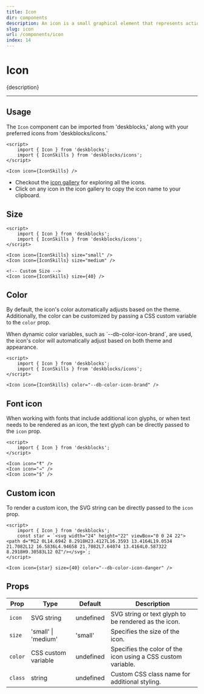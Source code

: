 ```yaml
---
title: Icon
dir: components
description: An icon is a small graphical element that represents actions, objects, or concepts, adding visual clarity to interface.
slug: icon
url: /components/icon
index: 14
---
```


<script>
  import 'deskblocks/globalStyles';
	import Info from '$lib/components/Info.svelte';
</script>

# Icon

{description}

---

## Usage

The `Icon` component can be imported from 'deskblocks,' along with your preferred icons from 'deskblocks/icons.'

```svelte example hideFont hideTheme
<script>
	import { Icon } from 'deskblocks';
	import { IconSkills } from 'deskblocks/icons';
</script>

<Icon icon={IconSkills} />
```

<Info header="Tip:" type="success">

- Checkout the [icon gallery](/guidelines/icons#icon-gallery) for exploring all the icons.
- Click on any icon in the icon gallery to copy the icon name to your clipboard.

</Info>

## Size

<!-- The size of the icons can be customized using the `size` prop. In addition to standard values like "small" and "medium," a numeric value can be used for custom sizing. -->

```svelte example hideScript hideFont hideTheme
<script>
	import { Icon } from 'deskblocks';
	import { IconSkills } from 'deskblocks/icons';
</script>

<Icon icon={IconSkills} size="small" />
<Icon icon={IconSkills} size="medium" />

<!-- Custom Size -->
<Icon icon={IconSkills} size={40} />
```

## Color

By default, the icon's color automatically adjusts based on the theme. Additionally, the color can be customized by passing a CSS custom variable to the `color` prop.

<Info header="Tip:" type="success">
When dynamic color variables, such as `--db-color-icon-brand`, are used, the icon's color will automatically adjust based on both theme and appearance.
</Info>

```svelte example hideFont
<script>
	import { Icon } from 'deskblocks';
	import { IconSkills } from 'deskblocks/icons';
</script>

<Icon icon={IconSkills} color="--db-color-icon-brand" />
```

## Font icon

When working with fonts that include additional icon glyphs, or when text needs to be rendered as an icon, the text glyph can be directly passed to the `icon` prop.

```svelte example hideScript hideTheme
<script>
	import { Icon } from 'deskblocks';
</script>

<Icon icon="₹" />
<Icon icon="→" />
<Icon icon="$" />
```

## Custom icon

To render a custom icon, the SVG string can be directly passed to the `icon` prop.

```svelte example hideFont hideTheme
<script>
	import { Icon } from 'deskblocks';
	const star = `<svg width="24" height="22" viewBox="0 0 24 22"><path d="M12 0L14.6942 8.2918H23.4127L16.3593 13.4164L19.0534 21.7082L12 16.5836L4.94658 21.7082L7.64074 13.4164L0.587322 8.2918H9.30583L12 0Z"/></svg>`;
</script>

<Icon icon={star} size={40} color="--db-color-icon-danger" />
```

## Props

| Prop            | Type                | Default   | Description                                                                           |
| --------------- | ------------------- | --------- | ------------------------------------------------------------------------------------- |
| `icon`          | SVG string          | undefined | SVG string or text glyph to be rendered as the icon.                                  |
| `size`          | 'small' \| 'medium' | 'small'   | Specifies the size of the icon.                                                       |
| `color`         | CSS custom variable | undefined | Specifies the color of the icon using a CSS custom variable.                          |
| `class`         | string              | undefined | Custom CSS class name for additional styling.                                         |
